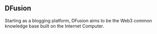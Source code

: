 ## DFusion

Starting as a blogging platform, DFusion aims to be the Web3 common knowledge base built on the Internet Computer.
